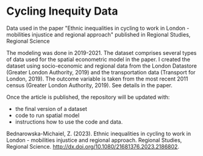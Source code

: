 # Cycling Inequity Data
Data used in the paper "Ethnic inequalities in cycling to work in London - mobilities injustice and regional approach" published in Regional Studies, Regional Science

The modeling was done in 2019-2021.
The dataset comprises several types of data used for the spatial econometric model in the paper. 
I created the dataset using socio-economic and regional data from the London Datastore (Greater London Authority, 2019) 
and the transportation data (Transport for London, 2019). The outcome variable is taken from the most recent 2011 census 
(Greater London Authority, 2019). See details in the paper.

Once the article is published, the repository will be updated with:
* the final version of a dataset
* code to run spatial model
* instructions how to use the code and data.

Bednarowska-Michaiel, Z. (2023). Ethnic inequalities in cycling to work in London - mobilities injustice and regional approach. Regional Studies, Regional Science. http://dx.doi.org/10.1080/21681376.2023.2186802.
